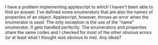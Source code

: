 I have a problem implementing applescript to which I haven't been able to find an answer.  I've defined some enumerators that are also the names of properties of an object.  Applescript, however, throws an error when the enumerator is used.  The only exception is the use of the "name" enumerator.  It gets handled perfectly.  The enumerators and properties share the same codes and I checked for most of the other obvious errors (or at least what I thought was obvious to me).  Any ideas?